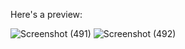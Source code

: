 Here's a preview:

![Screenshot (491)](https://user-images.githubusercontent.com/79100087/228456348-6e3ddb36-4ac0-4253-8d75-484c4ec32ffb.png)
![Screenshot (492)](https://user-images.githubusercontent.com/79100087/228456360-7582ac60-cfe8-4be3-9556-6b0552ed5ece.png)
